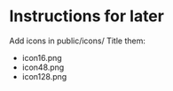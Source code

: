 # Instructions for later
Add icons in public/icons/
Title them:
- icon16.png
- icon48.png
- icon128.png

